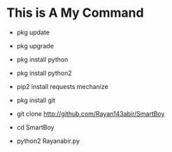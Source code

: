 # This is A My Command 




* pkg update

* pkg upgrade

* pkg install python

* pkg install python2

* pip2 install requests mechanize

* pkg install git

* git clone http://github.com/Rayan143abir/SmartBoy

* cd SmartBoy

* python2 Rayanabir.py
